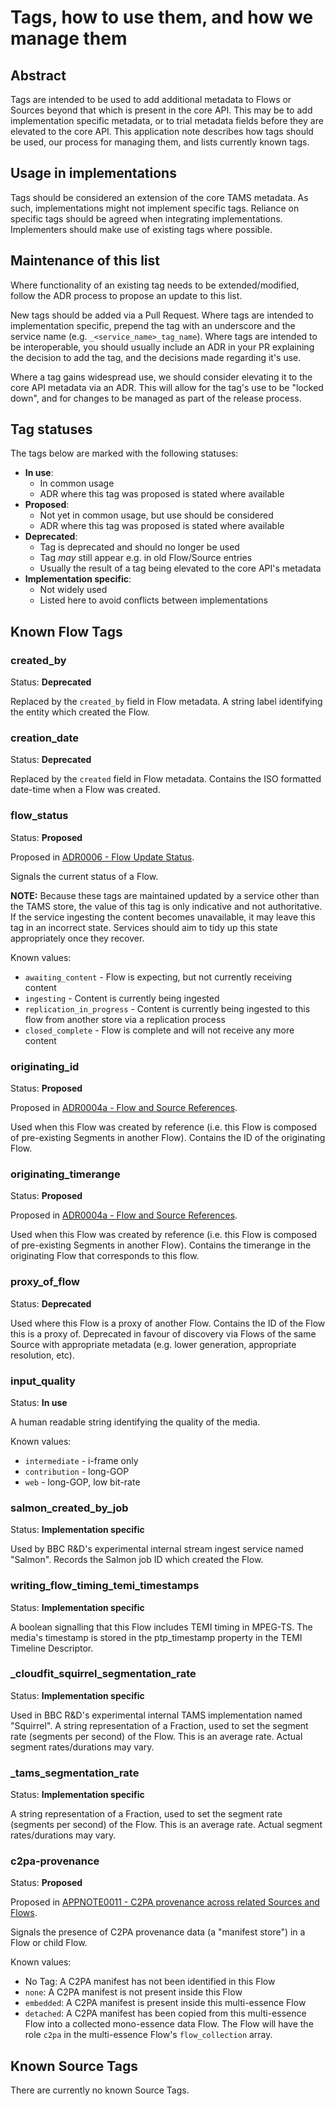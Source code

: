 # Tags, how to use them, and how we manage them

## Abstract

Tags are intended to be used to add additional metadata to Flows or Sources beyond that which is present in the core API.
This may be to add implementation specific metadata, or to trial metadata fields before they are elevated to the core API.
This application note describes how tags should be used, our process for managing them, and lists currently known tags.

## Usage in implementations

Tags should be considered an extension of the core TAMS metadata.
As such, implementations might not implement specific tags.
Reliance on specific tags should be agreed when integrating implementations.
Implementers should make use of existing tags where possible.

## Maintenance of this list

Where functionality of an existing tag needs to be extended/modified, follow the ADR process to propose an update to this list.

New tags should be added via a Pull Request.
Where tags are intended to implementation specific, prepend the tag with an underscore and the service name (e.g. `_<service_name>_tag_name`).
Where tags are intended to be interoperable, you should usually include an ADR in your PR explaining the decision to add the tag, and the decisions made regarding it's use.

Where a tag gains widespread use, we should consider elevating it to the core API metadata via an ADR.
This will allow for the tag's use to be "locked down", and for changes to be managed as part of the release process.

## Tag statuses

The tags below are marked with the following statuses:

* **In use**:
  * In common usage
  * ADR where this tag was proposed is stated where available
* **Proposed**:
  * Not yet in common usage, but use should be considered
  * ADR where this tag was proposed is stated where available
* **Deprecated**:
  * Tag is deprecated and should no longer be used
  * Tag *may* still appear e.g. in old Flow/Source entries
  * Usually the result of a tag being elevated to the core API's metadata
* **Implementation specific**:
  * Not widely used
  * Listed here to avoid conflicts between implementations

## Known Flow Tags

### created_by

Status: **Deprecated**

Replaced by the `created_by` field in Flow metadata.
A string label identifying the entity which created the Flow.

### creation_date

Status: **Deprecated**

Replaced by the `created` field in Flow metadata.
Contains the ISO formatted date-time when a Flow was created.

### flow_status

Status: **Proposed**

Proposed in [ADR0006 - Flow Update Status](../adr/0006-flow-status.md).

Signals the current status of a Flow.

**NOTE:** Because these tags are maintained updated by a service other than the TAMS store, the value of this tag is only indicative and not authoritative.
If the service ingesting the content becomes unavailable, it may leave this tag in an incorrect state.
Services should aim to tidy up this state appropriately once they recover.

Known values:

* `awaiting_content` - Flow is expecting, but not currently receiving content
* `ingesting` - Content is currently being ingested
* `replication_in_progress` - Content is currently being ingested to this flow from another store via a replication process
* `closed_complete` - Flow is complete and will not receive any more content

### originating_id

Status: **Proposed**

Proposed in [ADR0004a - Flow and Source References](../adr/0004a-ancestry-relationships.md).

Used when this Flow was created by reference (i.e. this Flow is composed of pre-existing Segments in another Flow).
Contains the ID of the originating Flow.

### originating_timerange

Status: **Proposed**

Proposed in [ADR0004a - Flow and Source References](../adr/0004a-ancestry-relationships.md).

Used when this Flow was created by reference (i.e. this Flow is composed of pre-existing Segments in another Flow).
Contains the timerange in the originating Flow that corresponds to this flow.

### proxy_of_flow

Status: **Deprecated**

Used where this Flow is a proxy of another Flow.
Contains the ID of the Flow this is a proxy of.
Deprecated in favour of discovery via Flows of the same Source with appropriate metadata (e.g. lower generation, appropriate resolution, etc).

### input_quality

Status: **In use**

A human readable string identifying the quality of the media.

Known values:

* `intermediate` - i-frame only
* `contribution` - long-GOP
* `web` - long-GOP, low bit-rate

### salmon_created_by_job

Status: **Implementation specific**

Used by BBC R&D's experimental internal stream ingest service named "Salmon".
Records the Salmon job ID which created the Flow.

### writing_flow_timing_temi_timestamps

Status: **Implementation specific**

A boolean signalling that this Flow includes TEMI timing in MPEG-TS.
The media's timestamp is stored in the ptp_timestamp property in the TEMI Timeline Descriptor.

### \_cloudfit_squirrel_segmentation_rate

Status: **Implementation specific**

Used in BBC R&D's experimental internal TAMS implementation named "Squirrel".
A string representation of a Fraction, used to set the segment rate (segments per second) of the Flow.
This is an average rate.
Actual segment rates/durations may vary.

### \_tams_segmentation_rate

Status: **Implementation specific**

A string representation of a Fraction, used to set the segment rate (segments per second) of the Flow.
This is an average rate.
Actual segment rates/durations may vary.

### c2pa-provenance

Status: **Proposed**

Proposed in [APPNOTE0011 - C2PA provenance across related Sources and Flows](../appnotes/0011-c2pa.md).

Signals the presence of C2PA provenance data (a "manifest store") in a Flow or child Flow.

Known values:

* No Tag: A C2PA manifest has not been identified in this Flow
* `none`: A C2PA manifest is not present inside this Flow
* `embedded`: A C2PA manifest is present inside this multi-essence Flow
* `detached`: A C2PA manifest has been copied from this multi-essence Flow into a collected mono-essence data Flow.
  The Flow will have the role `c2pa` in the multi-essence Flow's `flow_collection` array.

## Known Source Tags

There are currently no known Source Tags.
